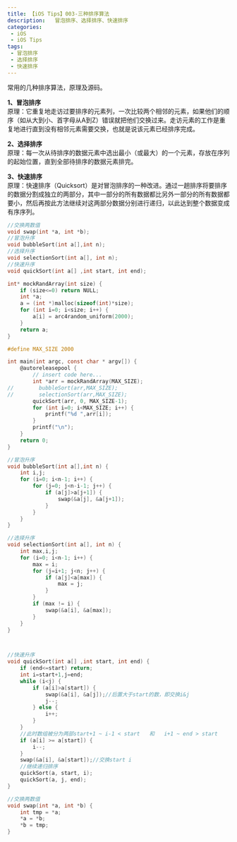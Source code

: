 ```yaml
---
title: 【iOS Tips】003-三种排序算法
description:   冒泡排序、选择排序、快速排序
categories:
 - iOS
 - iOS Tips
tags:
 - 冒泡排序
 - 选择排序
 - 快速排序
---
```


常用的几种排序算法，原理及源码。

**1、冒泡排序**  
原理：它重复地走访过要排序的元素列，一次比较两个相邻的元素，如果他们的顺序（如从大到小、首字母从A到Z）错误就把他们交换过来。走访元素的工作是重复地进行直到没有相邻元素需要交换，也就是说该元素已经排序完成。

**2、选择排序**  
原理：每一次从待排序的数据元素中选出最小（或最大）的一个元素，存放在序列的起始位置，直到全部待排序的数据元素排完。

**3、快速排序**  
原理：快速排序（Quicksort）是对冒泡排序的一种改进。通过一趟排序将要排序的数据分割成独立的两部分，其中一部分的所有数据都比另外一部分的所有数据都要小，然后再按此方法继续对这两部分数据分别进行递归，以此达到整个数据变成有序序列。

```objectivec
//交换两数值
void swap(int *a, int *b);
//冒泡升序
void bubbleSort(int a[],int n);
//选择升序
void selectionSort(int a[], int n);
//快速升序
void quickSort(int a[] ,int start, int end);

int* mockRandArray(int size) {
    if (size<=0) return NULL;
    int *a;
    a = (int *)malloc(sizeof(int)*size);
    for (int i=0; i<size; i++) {
        a[i] = arc4random_uniform(2000);
    }
    return a;
}

#define MAX_SIZE 2000

int main(int argc, const char * argv[]) {
    @autoreleasepool {
        // insert code here...
        int *arr = mockRandArray(MAX_SIZE);
//        bubbleSort(arr,MAX_SIZE);
//        selectionSort(arr,MAX_SIZE);
        quickSort(arr, 0, MAX_SIZE-1);
        for (int i=0; i<MAX_SIZE; i++) {
            printf("%d ",arr[i]);
        }
        printf("\n");
    }
    return 0;
}

//冒泡升序
void bubbleSort(int a[],int n) {
    int i,j;
    for (i=0; i<n-1; i++) {
        for (j=0; j<n-i-1; j++) {
            if (a[j]>a[j+1]) {
                swap(&a[j], &a[j+1]);
            }
        }
    }
}

//选择升序
void selectionSort(int a[], int n) {
    int max,i,j;
    for (i=0; i<n-1; i++) {
        max = i;
        for (j=i+1; j<n; j++) {
            if (a[j]<a[max]) {
                max = j;
            }
        }
        if (max != i) {
            swap(&a[i], &a[max]);
        }
    }
}



//快速升序
void quickSort(int a[] ,int start, int end) {
    if (end<=start) return;
    int i=start+1,j=end;
    while (i<j) {
        if (a[i]>a[start]) {
            swap(&a[i], &a[j]);//后置大于start的数，即交换i&j
            j--;
        } else {
            i++;
        }
    }
    //此时数组被分为两部start+1 ~ i-1 < start   和   i+1 ~ end > start
    if (a[i] >= a[start]) {
        i--;
    }
    swap(&a[i], &a[start]);//交换start i
    //继续递归排序
    quickSort(a, start, i);
    quickSort(a, j, end);
}

//交换两数值
void swap(int *a, int *b) {
    int tmp = *a;
    *a = *b;
    *b = tmp;
}
```
